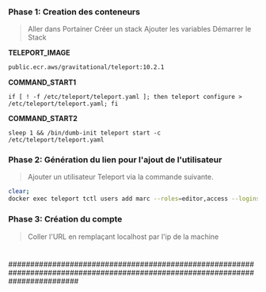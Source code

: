 ### Phase 1: Creation des conteneurs
> Aller dans Portainer
> Créer un stack
> Ajouter les variables
> Démarrer le Stack


**TELEPORT_IMAGE**
```bash
public.ecr.aws/gravitational/teleport:10.2.1
```
**COMMAND_START1**
```
if [ ! -f /etc/teleport/teleport.yaml ]; then teleport configure > /etc/teleport/teleport.yaml; fi
```

**COMMAND_START2**
```
sleep 1 && /bin/dumb-init teleport start -c /etc/teleport/teleport.yaml
```

### Phase 2: Génération du lien pour l'ajout de l'utilisateur
> Ajouter un utilisateur Teleport via la commande suivante.
```bash
clear;
docker exec teleport tctl users add marc --roles=editor,access --logins=root
```
### Phase 3: Création du compte
> Coller l'URL en remplaçant localhost par l'ip de la machine


# 
# 
################################################################################################################################


